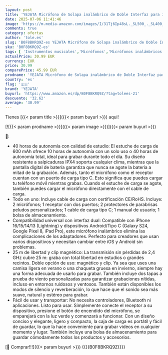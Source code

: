 ```yaml
---
layout: post
title: 'YEJATA Micrófono de Solapa inalámbrico de Doble Interfaz para iPhone y Android | Alcance de 25 m  Estuche de Carga de 40 h  cancelación de Ruido DSP | Minimicrófono para Vlogs  Beige '
date: 2025-07-06 11:41:46
image: 'https://m.media-amazon.com/images/I/31Tj6Ip48sL._SL500_._SL400_.jpg'
comments: true
category: ofertas
author: 'tole.es'
slug: 'B0F8BKRQ9Z-es YEJATA Micrófono de Solapa inalámbrico de Doble Interfaz...'
sku: 'B0F8BKRQ9Z-es'
tags: [ 'Instrumentos musicales','Micrófonos','Micrófonos inalámbricos','iphone','yejata','🇪🇸', ]
actualPrice: 30.99 EUR
currency: EUR
price: 30.99
comparePrice: 45.99 EUR
prodname: 'YEJATA Micrófono de Solapa inalámbrico de Doble Interfaz para iPhone y Android | Alcance de 25 m  Estuche de Carga de 40 h  cancelación de Ruido DSP | Minimicrófono para Vlogs  Beige '
country: 'es'
flag: '🇪🇸'
brand: 'YEJATA'
buyurl: 'https://www.amazon.es/dp/B0F8BKRQ9Z/?tag=tolees-21'
descuento: '32.62'
average: '30.99'
---
```


Tienes [{{< param title >}}]({{< param buyurl >}}) aqui!

[![{{< param prodname >}}]({{< param image >}})]({{< param buyurl >}})

🔎:

- 40 horas de autonomía con calidad de estudio: El estuche de carga de 600 mAh ofrece 10 horas de autonomía con un solo uso o 40 horas de autonomía total, ideal para grabar durante todo el día. Su diseño resistente a salpicaduras IPX4 soporta cualquier clima, mientras que la pantalla digital de batería garantiza que nunca se agote la batería a mitad de la grabación. Además, tanto el micrófono como el receptor cuentan con un puerto de carga tipo C. Esto significa que puedes cargar tu teléfono móvil mientras grabas. Cuando el estuche de carga se agote, también puedes cargar el micrófono directamente con el cable de carga.
- Todo en uno: Incluye cable de carga con certificación CE/RoHS. Incluye: 2 micrófonos; 1 receptor con dos puertos; 2 protectores de parabrisas peludos personalizados; 1 cable de carga tipo C; 1 manual de usuario; 1 bolsa de almacenamiento.
- Compatibilidad universal con interfaz dual: Compatible con iPhone 16/15/14/13 (Lightning) y dispositivos Android/Tipo C (Galaxy S24, Google Pixel 8, iPad Pro), este micrófono inalámbrico elimina las complicaciones de los adaptadores. Perfecto para creadores que usan varios dispositivos y necesitan cambiar entre iOS y Android sin problemas.
- 25 m de libertad y clip magnético: La transmisión sin pérdidas de 2,4 GHz cubre 25 m: graba con total libertad en estudios o grandes recintos. Doble opción de uso: magnético y clip. Ya sea que uses una camisa ligera en verano o una chaqueta gruesa en invierno, siempre hay una forma adecuada de usarlo para grabar. También incluye dos tapas a prueba de viento personalizadas para garantizar grabaciones nítidas, incluso en entornos ruidosos y ventosos. También están disponibles los modos de silencio y reverberación, lo que hace que el sonido sea más suave, natural y estéreo para grabar.
- Fácil de usar y transportar: No necesita controladores, Bluetooth ni aplicaciones. Listo para usar. Simplemente conecte el receptor a su dispositivo, presione el botón de encendido del micrófono, se emparejará con la luz verde y comenzará a funcionar. Con un diseño conciso y elegante, ligero y compacto, la caja de carga es portátil y fácil de guardar, lo que la hace conveniente para grabar videos en cualquier momento y lugar. También incluye una bolsa de almacenamiento para guardar cómodamente todos los productos y accesorios.

[🛒 Comprar!!!]({{< param buyurl >}})
{{<world>}}B0F8BKRQ9Z{{</world>}}
